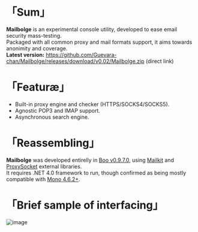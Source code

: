 # 「Sum」
__Mailbolge__ is an experimental console utility, developed to ease email security mass-testing.  
Packaged with all common proxy and mail formats support, it aims towards anonimity and coverage.  
__Latest version:__ https://github.com/Guevara-chan/Mailbolge/releases/download/v0.02/Mailbolge.zip (direct link)

# 「Featuræ」
* Built-in proxy engine and checker (HTTPS/SOCKS4/SOCKS5).
* Agnostic POP3 and IMAP support.
* Asynchronous search engine.

# 「Reassembling」
__Mailbolge__ was developed entirelly in [Boo v0.9.7.0](https://github.com/boo-lang/boo), using [Mailkit](https://github.com/jstedfast/MailKit) and [ProxySocket](https://github.com/poma/ProxySocket) external libraries.  
It requires .NET 4.0 framework to run, though confirmed as being mostly compatible with [Mono 4.6.2+](https://github.com/mono/mono).

# 「Brief sample of interfacing」
![image](https://user-images.githubusercontent.com/8768470/43733868-b1fb5de4-99be-11e8-81e7-84e5147d51cf.png)
